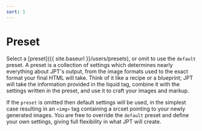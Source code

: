 ```yaml
---
sort: 1
---
```


# Preset

Select a [preset]({{ site.baseurl }}/users/presets), or omit to
use the `default` preset. A preset is a collection of settings which determines
nearly everything about JPT's output, from the image formats used to the exact
format your final HTML will take. Think of it like a recipe or a blueprint; JPT
will take the information provided in the liquid tag, combine it with the
settings written in the preset, and use it to craft your images and markup.

If the `preset` is omitted then default settings will be used, in the simplest
case resulting in an `<img>` tag containing a srcset pointing to your newly
generated images. You are free to override the `default` preset and define
your own settings, giving full flexibility in what JPT will create.

